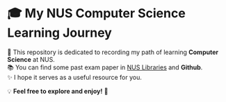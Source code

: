 # 🎓 My NUS Computer Science Learning Journey

📂 This repository is dedicated to recording my path of learning **Computer Science** at NUS.  
📚 You can find some past exam paper in [NUS Libraries](https://digitalgems.nus.edu.sg/browse/collection/31?limit=10) and **Github**.  
✨ I hope it serves as a useful resource for you.  

💡 **Feel free to explore and enjoy!** 🚀
